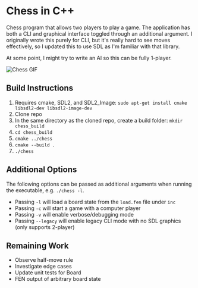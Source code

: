 # Chess in C++

Chess program that allows two players to play a game. The application has both a CLI and graphical interface toggled through an additional argument. I originally wrote this purely for CLI, but it's really hard to see moves effectively, so I updated this to use SDL as I'm familiar with that library.

At some point, I might try to write an AI so this can be fully 1-player.

![Chess GIF](https://media2.giphy.com/media/aA8bACmZSEhHIdxsfU/giphy.gif?cid=790b761186235a808b461eff10cc757c9a1679cbd330530d&rid=giphy.gif&ct=g)

## Build Instructions
1. Requires cmake, SDL2, and SDL2_Image: `sudo apt-get install cmake libsdl2-dev libsdl2-image-dev`
2. Clone repo
3. In the same directory as the cloned repo, create a build folder: `mkdir chess_build`
4. `cd chess_build`
5. `cmake ../chess`
6. `cmake --build .`
7. `./chess`

## Additional Options
The following options can be passed as additional arguments when running the executable, e.g. `./chess -l`.
* Passing `-l` will load a board state from the `load.fen` file under `inc`
* Passing `-c` will start a game with a computer player
* Passing `-v` will enable verbose/debugging mode
* Passing `--legacy` will enable legacy CLI mode with no SDL graphics (only supports 2-player)

## Remaining Work
* Observe half-move rule
* Investigate edge cases
* Update unit tests for Board
* FEN output of arbitrary board state

